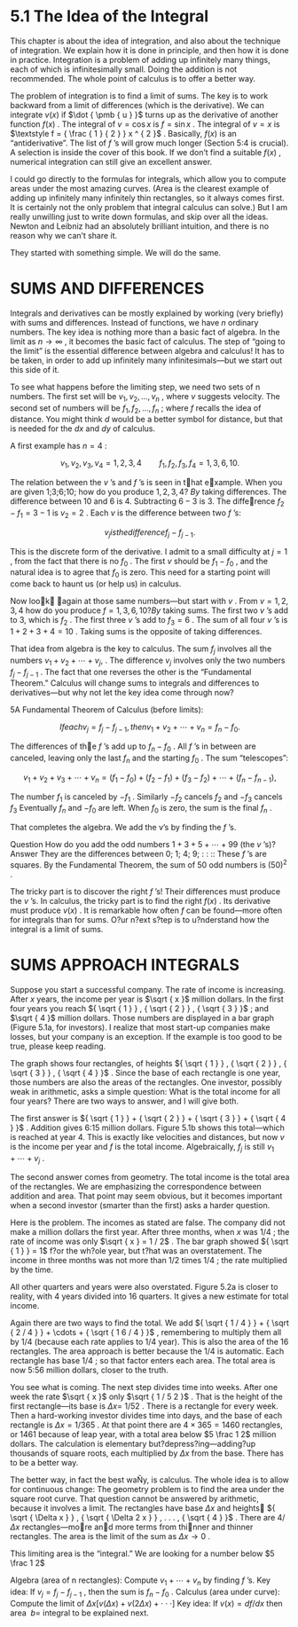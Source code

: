 # 5.1 The Idea of the Integral

This chapter is about the idea of integration, and also about the technique of integration. We explain how it is done in principle, and then how it is done in practice. Integration is a problem of adding up infinitely many things, each of which is infinitesimally small. Doing the addition is not recommended. The whole point of calculus is to offer a better way.

The problem of integration is to find a limit of sums. The key is to work backward from a limit of differences (which is the derivative). We can integrate $v ( x )$ if $\dot { \pmb { u } }$ turns up as the derivative of another function $f ( x )$ . The integral of $v = \cos x$ is $f = \sin x$ . The integral of $v = x$ is $\textstyle f = { \frac { 1 } { 2 } } x ^ { 2 }$ . Basically, $f ( x )$ is an “antiderivative”. The list of $f$ ’s will grow much longer (Section 5:4 is crucial). A selection is inside the cover of this book. If we don’t find a suitable $f ( x )$ , numerical integration can still give an excellent answer.

I could go directly to the formulas for integrals, which allow you to compute areas under the most amazing curves. (Area is the clearest example of adding up infinitely many infinitely thin rectangles, so it always comes first. It is certainly not the only problem that integral calculus can solve.) But I am really unwilling just to write down formulas, and skip over all the ideas. Newton and Leibniz had an absolutely brilliant intuition, and there is no reason why we can’t share it.

They started with something simple. We will do the same.

# SUMS AND DIFFERENCES

Integrals and derivatives can be mostly explained by working (very briefly) with sums and differences. Instead of functions, we have $n$ ordinary numbers. The key idea is nothing more than a basic fact of algebra. In the limit as $n \to \infty$ , it becomes the basic fact of calculus. The step of “going to the limit” is the essential difference between algebra and calculus! It has to be taken, in order to add up infinitely many infinitesimals—but we start out this side of it.

To see what happens before the limiting step, we need two sets of n numbers. The first set will be $v _ { 1 } , v _ { 2 } , \ldots , v _ { n }$ , where $v$ suggests velocity. The second set of numbers will be $f _ { 1 } , f _ { 2 } , \ldots , f _ { n }$ ; where $f$ recalls the idea of distance. You might think $d$ would be a better symbol for distance, but that is needed for the $d x$ and $d y$ of calculus.

A first example has $n = 4$ :

$$
v _ { 1 } , v _ { 2 } , v _ { 3 } , v _ { 4 } = 1 , 2 , 3 , 4 \qquad f _ { 1 } , f _ { 2 } , f _ { 3 } , f _ { 4 } = 1 , 3 , 6 , 1 0 .
$$

The relation between the $v$ ’s and $f$ ’s is seen in that example. When you are given 1;3;6;10; how do you produce $1 , 2 , 3 , 4 \mathrm { ? } \ B y$ taking differences. The difference between 10 and 6 is 4. Subtracting $6 - 3$ is 3. The difference $f _ { 2 } - f _ { 1 } = 3 - 1$ is $v _ { 2 } = 2$ . Each $v$ is the difference between two $f$ ’s:

$$
v _ { j } i s t h e d i f f e r e n c e f _ { j } - f _ { j - 1 } .
$$

This is the discrete form of the derivative. I admit to a small difficulty at $j = 1$ , from the fact that there is no $f _ { 0 }$ . The first $v$ should be $f _ { 1 } - f _ { 0 }$ , and the natural idea is to agree that $f _ { 0 }$ is zero. This need for a starting point will come back to haunt us (or help us) in calculus.

Now look again at those same numbers—but start with $v$ . From $v = 1 , 2 , 3 , 4$ how do you produce $f = 1 , 3 , 6 , 1 0 ? B y$ taking sums. The first two $v$ ’s add to 3, which is $f _ { 2 }$ . The first three $v$ ’s add to $f _ { 3 } = 6$ . The sum of all four $v$ ’s is $1 + 2 + 3 + 4 = 1 0$ . Taking sums is the opposite of taking differences.

That idea from algebra is the key to calculus. The sum $f _ { j }$ involves all the numbers $v _ { 1 } + v _ { 2 } + \cdots + v _ { j } ,$ . The difference $v _ { j }$ involves only the two numbers $f _ { j } - f _ { j - 1 }$ . The fact that one reverses the other is the “Fundamental Theorem.” Calculus will change sums to integrals and differences to derivatives—but why not let the key idea come through now?

5A Fundamental Theorem of Calculus (before limits):

$$
I f e a c h v _ { j } = f _ { j } - f _ { j - 1 } , t h e n v _ { 1 } + v _ { 2 } + \cdots + v _ { n } = f _ { n } - f _ { 0 } .
$$

The differences of the $f$ ’s add up to $f _ { n } - f _ { 0 }$ . All $f$ ’s in between are canceled, leaving only the last $f _ { n }$ and the starting $f _ { 0 }$ . The sum “telescopes”:

$$
v _ { 1 } + v _ { 2 } + v _ { 3 } + \cdots + v _ { n } = ( f _ { 1 } - f _ { 0 } ) + ( f _ { 2 } - f _ { 1 } ) + ( f _ { 3 } - f _ { 2 } ) + \cdots + ( f _ { n } - f _ { n - 1 } ) { \mathrm { , } }
$$

The number $f _ { 1 }$ is canceled by $- f _ { 1 }$ . Similarly $- f _ { 2 }$ cancels $f _ { 2 }$ and $- f _ { 3 }$ cancels $f _ { 3 }$ Eventually $f _ { n }$ and $- f _ { 0 }$ are left. When $f _ { 0 }$ is zero, the sum is the final $f _ { n }$ .

That completes the algebra. We add the v’s by finding the $f$ ’s.

Question How do you add the odd numbers $1 + 3 + 5 + \cdots + 9 9$ (the $v$ ’s)? Answer They are the differences between 0; 1; 4; 9; : : :: These $f$ ’s are squares. By the Fundamental Theorem, the sum of 50 odd numbers is $( 5 0 ) ^ { 2 }$ .

The tricky part is to discover the right $f$ ’s! Their differences must produce the $v$ ’s. In calculus, the tricky part is to find the right $f ( x )$ . Its derivative must produce $v ( x )$ . It is remarkable how often $f$ can be found—more often for integrals than for sums. O?ur n?ext s?tep is to u?nderstand how the integral is a limit of sums.

# SUMS APPROACH INTEGRALS

Suppose you start a successful company. The rate of income is increasing. After $x$ years, the income per year is $\sqrt { x }$ million dollars. In the first four years you reach ${ \sqrt { 1 } } , { \sqrt { 2 } } , { \sqrt { 3 } }$ ; and $\sqrt { 4 }$ million dollars. Those numbers are displayed in a bar graph (Figure 5.1a, for investors). I realize that most start-up companies make losses, but your company is an exception. If the example is too good to be true, please keep reading.

The graph shows four rectangles, of heights ${ \sqrt { 1 } } , { \sqrt { 2 } } , { \sqrt { 3 } } , { \sqrt { 4 } }$ . Since the base of each rectangle is one year, those numbers are also the areas of the rectangles. One investor, possibly weak in arithmetic, asks a simple question: What is the total income for all four years? There are two ways to answer, and I will give both.

The first answer is ${ \sqrt { 1 } } + { \sqrt { 2 } } + { \sqrt { 3 } } + { \sqrt { 4 } }$ . Addition gives 6:15 million dollars. Figure 5.1b shows this total—which is reached at year 4. This is exactly like velocities and distances, but now $v$ is the income per year and $f$ is the total income. Algebraically, $f _ { j }$ is still $v _ { 1 } + \cdots + v _ { j }$ .

The second answer comes from geometry. The total income is the total area of the rectangles. We are emphasizing the correspondence between addition and area. That point may seem obvious, but it becomes important when a second investor (smarter than the first) asks a harder question.

Here is the problem. The incomes as stated are false. The company did not make a million dollars the first year. After three months, when $x$ was $1 / 4$ ; the rate of income was only $\sqrt { x } = 1 / 2$ . The bar graph showed ${ \sqrt { 1 } } = 1$ f?or the wh?ole year, but t?hat was an overstatement. The income in three months was not more than $1 / 2$ times $1 / 4$ ; the rate multiplied by the time.

All other quarters and years were also overstated. Figure 5.2a is closer to reality, with 4 years divided into 16 quarters. It gives a new estimate for total income.

Again there are two ways to find the total. We add ${ \sqrt { 1 / 4 } } + { \sqrt { 2 / 4 } } + \cdots + { \sqrt { 1 6 / 4 } }$ , remembering to multiply them all by $1 / 4$ (because each rate applies to $1 / 4$ year). This is also the area of the 16 rectangles. The area approach is better because the $1 / 4$ is automatic. Each rectangle has base $1 / 4$ ; so that factor enters each area. The total area is now 5:56 million dollars, closer to the truth.

You see what is coming. The next step divides time into weeks. After one week the rate $\sqrt { x }$ only $\sqrt { 1 / 5 2 }$ . That is the height of the first rectangle—its base is $\Delta x =$ $1 / 5 2$ . There is a rectangle for every week. Then a hard-working investor divides time into days, and the base of each rectangle is $\Delta x = 1 / 3 6 5$ . At that point there are $4 \times 3 6 5 = 1 4 6 0$ rectangles, or 1461 because of leap year, with a total area below $5 \frac 1 2$ million dollars. The calculation is elementary but?depress?ing—adding?up thousands of square roots, each multiplied by $\Delta x$ from the base. There has to be a better way.



The better way, in fact the best waÑy, is calculus. The whole idea is to allow for continuous change: The geometry problem is to find the area under the square root curve. That question cannot be answered by arithmetic, because it involves a limit. The rectangles have base $\Delta x$ and heights ${ \sqrt { \Delta x } } , { \sqrt { \Delta 2 x } } , . . . , { \sqrt { 4 } }$ . There are $4 / \Delta x$ rectangles—more and more terms from thinner and thinner rectangles. The area is the limit of the sum as $\Delta x \to 0$ .

This limiting area is the “integral.” We are looking for a number below $5 \frac 1 2$

Algebra (area of n rectangles): Compute $v _ { 1 } + \cdots + v _ { n }$ by finding $f$ ’s. Key idea: If $v _ { j } = f _ { j } - f _ { j - 1 }$ , then the sum is $f _ { n } - f _ { 0 }$ . Calculus (area under curve): Compute the limit of $\Delta x [ v ( \Delta x ) + v ( 2 \Delta x ) + \cdot \cdot \cdot ]$ Key idea: If $v ( x ) = d f / d x$ then area $\ b =$ integral to be explained next.